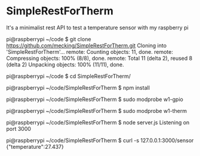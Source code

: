 SimpleRestForTherm
==================

It's a minimalist rest API to test a temperature sensor with my raspberry pi

pi@raspberrypi ~/code $ git clone https://github.com/mecking/SimpleRestForTherm.git
Cloning into 'SimpleRestForTherm'...
remote: Counting objects: 11, done.
remote: Compressing objects: 100% (8/8), done.
remote: Total 11 (delta 2), reused 8 (delta 2)
Unpacking objects: 100% (11/11), done.

pi@raspberrypi ~/code $ cd SimpleRestForTherm/

pi@raspberrypi ~/code/SimpleRestForTherm $ npm install

pi@raspberrypi ~/code/SimpleRestForTherm $ sudo modprobe w1-gpio

pi@raspberrypi ~/code/SimpleRestForTherm $ sudo modprobe w1-therm

pi@raspberrypi ~/code/SimpleRestForTherm $ node server.js 
Listening on port 3000

pi@raspberrypi ~/code/SimpleRestForTherm $ curl -s 127.0.0.1:3000/sensor
{"temperature":27.437}
